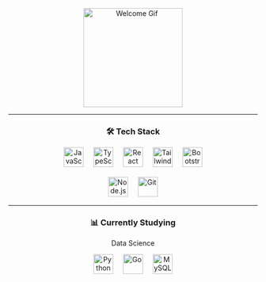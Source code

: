 <div align="center">
  <img src="https://media4.giphy.com/media/v1.Y2lkPTc5MGI3NjExdzFnYnBoM3ZxYTQ5eGl2MmEzeDFrczAweXRmYmhuOTNnYXZxcmZsZiZlcD12MV9pbnRlcm5hbF9naWZfYnlfaWQmY3Q9Zw/MDJ9IbxxvDUQM/giphy.gif" height="200" alt="Welcome Gif" />
</div>

<hr/>

<h3 align="center">🛠️ Tech Stack</h3>

<div align="center">
  <!-- Frontend -->
  <img src="https://cdn.jsdelivr.net/gh/devicons/devicon/icons/javascript/javascript-original.svg" height="40" alt="JavaScript" />
  <img width="12"/>
  <img src="https://cdn.jsdelivr.net/gh/devicons/devicon/icons/typescript/typescript-original.svg" height="40" alt="TypeScript" />
  <img width="12"/>
  <img src="https://cdn.jsdelivr.net/gh/devicons/devicon/icons/react/react-original.svg" height="40" alt="React" />
  <img width="12"/>
  <img src="https://cdn.jsdelivr.net/gh/devicons/devicon/icons/tailwindcss/tailwindcss-original-wordmark.svg" height="40" alt="TailwindCSS" />
  <img width="12"/>
  <img src="https://cdn.jsdelivr.net/gh/devicons/devicon/icons/bootstrap/bootstrap-original.svg" height="40" alt="Bootstrap" />
  <br/>
  <br/>
  <!-- Backend & Tools -->
  <img src="https://cdn.jsdelivr.net/gh/devicons/devicon/icons/nodejs/nodejs-original.svg" height="40" alt="Node.js" />
  <img width="12"/>
  <img src="https://cdn.jsdelivr.net/gh/devicons/devicon/icons/git/git-original.svg" height="40" alt="Git" />
</div>

<hr/>

<h3 align="center">📊 Currently Studying</h3>

<p align="center">Data Science</p>

<div align="center">
  <img src="https://cdn.jsdelivr.net/gh/devicons/devicon/icons/python/python-original.svg" height="40" alt="Python" />
  <img width="12"/>
  <img src="https://cdn.jsdelivr.net/gh/devicons/devicon/icons/go/go-original.svg" height="40" alt="Go" />
  <img width="12"/>
  <img src="https://cdn.jsdelivr.net/gh/devicons/devicon/icons/mysql/mysql-original.svg" height="40" alt="MySQL" />
</div>

